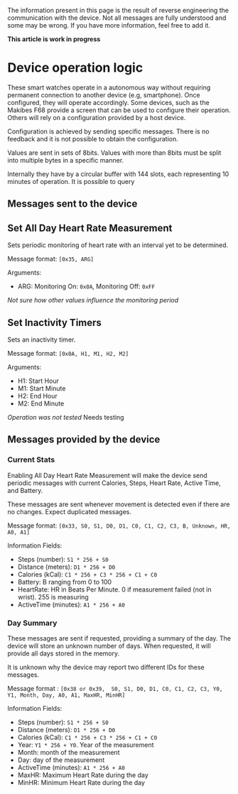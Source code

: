 The information present in this page is the result of reverse engineering the communication with the device. Not all messages are fully understood and some may be wrong. If you have more information, feel free to add it.

__This article is work in progress__

# Device operation logic

These smart watches operate in a autonomous way without requiring permanent connection to another device (e.g, smartphone). Once configured, they will operate accordingly. Some devices, such as the Makibes F68 provide a screen that can be used to configure their operation. Others will rely on a configuration provided by a host device.

Configuration is achieved by sending specific messages. There is no feedback and it is not possible to obtain the configuration. 

Values are sent in sets of 8bits. Values with more than 8bits must be split into multiple bytes in a specific manner.

Internally they have by a circular buffer with 144 slots, each representing 10 minutes of operation. It is possible to query

## Messages sent to the device
## Set All Day Heart Rate Measurement
Sets periodic monitoring of heart rate with an interval yet to be determined.

Message format: `[0x35, ARG]`

Arguments:
* ARG: Monitoring On: `0x0A`, Monitoring Off: `0xFF`

_Not sure how other values influence the monitoring period_

## Set Inactivity Timers
Sets an inactivity timer.

Message format: `[0x0A, H1, M1, H2, M2]`

Arguments:
* H1: Start Hour
* M1: Start Minute
* H2: End Hour
* M2: End Minute

_Operation was not tested_ Needs testing 

## Messages provided by the device

### Current Stats
Enabling All Day Heart Rate Measurement will make the device send periodic messages with current Calories, Steps, Heart Rate, Active Time, and Battery. 

These messages are sent whenever movement is detected even if there are no changes. Expect duplicated messages. 

Message format: `[0x33, S0, S1, D0, D1, C0, C1, C2, C3, B, Unknown, HR, A0, A1]`

Information Fields:
* Steps (number): `S1 * 256 + S0`
* Distance (meters): `D1 * 256 + D0`
* Calories (kCal): `C1 * 256 + C3 * 256 + C1 + C0`
* Battery: B ranging from 0 to 100
* HeartRate: HR in Beats Per Minute. 0 if measurement failed (not in wrist). 255 is measuring
* ActiveTime (minutes): `A1 * 256 + A0`

### Day Summary

These messages are sent if requested, providing a summary of the day. The device will store an unknown number of days. When requested, it will provide all days stored in the memory.

It is unknown why the device may report two different IDs for these messages.

Message format : `[0x38 or 0x39,  S0, S1, D0, D1, C0, C1, C2, C3, Y0, Y1, Month, Day, A0, A1, MaxHR, MinHR]`

Information Fields:
* Steps (number): `S1 * 256 + S0`
* Distance (meters): `D1 * 256 + D0`
* Calories (kCal): `C1 * 256 + C3 * 256 + C1 + C0`
* Year: `Y1 * 256 + Y0`. Year of the measurement
* Month: month of the measurement
* Day: day of the measurement
* ActiveTime (minutes): `A1 * 256 + A0`
* MaxHR: Maximum Heart Rate during the day
* MinHR: Minimum Heart Rate during the day

